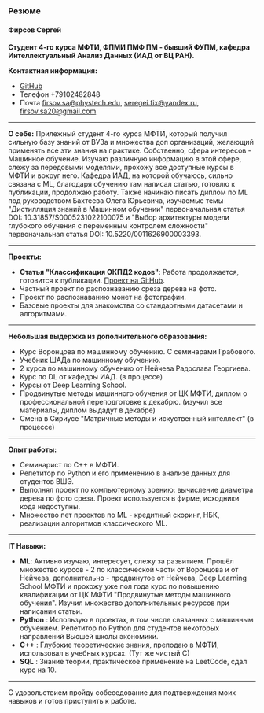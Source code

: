 ### Резюме

#### Фирсов Сергей

**Студент 4-го курса МФТИ, ФПМИ ПМФ ПМ - бывший ФУПМ, кафедра Интеллектуальный Анализ Данных (ИАД от ВЦ РАН).**

**Контактная информация:**
- [GitHub](https://github.com/Schaft-s)
- Телефон +79102482848
- Почта firsov.sa@phystech.edu, seregei.fix@yandex.ru, firsov.sa20@gmail.com

---

**О себе:**
Прилежный студент 4-го курса МФТИ, который получил сильную базу знаний от ВУЗа и множества доп организаций, желающий применять все эти знания на практике. Собственно, сфера интересов - Машинное обучение. Изучаю различную информацию в этой сфере, слежу за передовыми моделями, прохожу все доступные курсы в МФТИ и вокруг него. Кафедра ИАД, на которой обучаюсь, сильно связана с ML, благодаря обучению там написал статью, готовлю к публикации, продолжаю работу. Также начинаю писать диплом по ML под руководством Бахтеева Олега Юрьевича, изучаемые темы "Дистилляция знаний в Машинном обучении" первоначальная статья DOI: 10.31857/S0005231022100075 и "Выбор архитектуры модели глубокого обучения с переменным контролем сложности" первоначальная статья DOI: 10.5220/0011626900003393.

---

**Проекты:**
- **Статья "Классификация ОКПД2 кодов"**: Работа продолжается, готовится к публикации. [Проект на GitHub](https://github.com/intsystems/2024-Project-142).
- Частный проект по распознаванию среза дерева на фото.
- Проект по распознаванию монет на фотографии. 
- Базовые проекты для знакомства со стандартными датасетами и алгоритмами.
  
---

**Небольшая выдержка из дополнительного образования:**
- Курс Воронцова по машинному обучению. С семинарами Грабового.
- Учебник ШАДа по машинному обучению.
- 2 курса по машинному обучению от Нейчева Радослава Георгиева.
- Курс по DL от кафедры ИАД. (в процессе)
- Курсы от Deep Learning School.
- Продвинутые методы машинного обучения от ЦК МФТИ, диплом о профессиональной переподготовке к декабрю. (изучил все материалы, диплом выдадут в декабре)
- Смена в Сириусе "Матричные методы и искуственный интеллект" (в процессе) 

---
**Опыт работы:**
- Семинарист по С++ в МФТИ.
- Репетитор по Python и его применению в анализе данных для студентов ВШЭ.
- Выполнял проект по компьютерному зрению: вычисление диаметра дерева по фото среза. Проект используется в фирме, исходники кода недоступны.
- Множество пет проектов по ML - кредитный скоринг, НБК, реализации алгоритмов классического ML.
  
---
**IT Навыки:**
- **ML**: Активно изучаю, интересует, слежу за развитием. Прошёл множество курсов - 2 по классической части от Воронцова и от Нейчева, дополнительно - продвинутое от Нейчева, Deep Learning School МФТИ и прохожу уже пол года курс по повышению квалификации от ЦК МФТИ "Продвинутые методы машинного обучения". Изучил множество дополнительных ресурсов при написании статьи.
- **Python** : Использую в проектах, в том числе связанных с машинным обучением. Репетитор по Python для студентов некоторых направлений Высшей школы экономики.
- **C++** : Глубокие теоретические знания, преподаю в МФТИ, использовал в учебных курсах. (Тут же чистый С)
- **SQL** : Знание теории, практическое применение на LeetCode, сдал курс на 10.

---
С удовольствием пройду собеседование для подтверждения моих навыков и готов приступить к работе.
